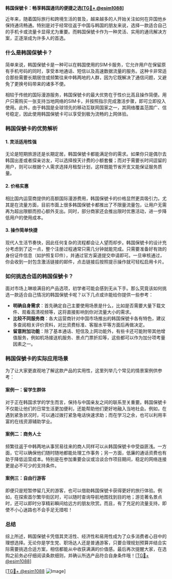 **韩国保號卡：畅享韩国通讯的便捷之选[[TG💪+ @esim1088](https://t.me/s/esim1088)]**

近年来，随着国际旅行和跨境生活的普及，越来越多的人开始关注如何在异国他乡保持通讯畅通。特别是对于经常往返于中国与韩国的朋友来说，选择一款适合自己的手机卡或流量卡显得尤为重要。而韩国保號卡作为一种灵活、实用的通讯解决方案，正逐渐成为许多人的首选。

### **什么是韩国保號卡？**

简单来说，韩国保號卡是一种可以在韩国使用的SIM卡服务，它允许用户在保留原有手机号码的同时，享受本地通话、短信以及高速数据流量的服务。这种卡非常适合那些需要长期居住或频繁往来中韩两地的人群，因为它既解决了通信问题，又避免了更换号码带来的诸多不便。

相较于传统的国际漫游服务，韩国保號卡的最大优势在于性价比高且操作简便。用户只需购买一张支持当地网络的SIM卡，并按照指示完成激活步骤，即可立即投入使用。此外，由于韩国是全球领先的移动互联网国家之一，其网络覆盖范围广、信号稳定，因此使用韩国保號卡可以享受到极为流畅的上网体验。

### **韩国保號卡的优势解析**

#### **1. 灵活适用性强**
无论是短期旅游还是长期定居，韩国保號卡都能满足你的需求。如果你只是偶尔去韩国出差或者探亲访友，可以选择按天计费的小额套餐；而对于需要长时间逗留的用户，则可以根据个人需求选择月租型计划，这样既能节省开支又能保证服务质量。

#### **2. 价格实惠**
相比国内运营商提供的高额国际漫游费用，韩国保號卡的价格显然更具吸引力。尤其是在流量方面，目前市面上很多韩国保號卡都推出了不限量流量包，让用户无需再为超出限额而担心额外支出。同时，部分商家还会推出限时优惠活动，进一步降低用户的使用成本。

#### **3. 操作简单快捷**
现代人生活节奏快，因此任何复杂的流程都会让人望而却步。韩国保號卡的设计充分考虑到了这一点，整个注册过程通常只需几分钟就能完成。只需要准备好有效的身份证件信息（如护照复印件），并通过官方渠道提交申请即可。一旦审核通过，你会收到一封包含激活链接的邮件，点击链接后按照提示操作就可轻松启用卡片。

### **如何挑选合适的韩国保號卡？**

面对市场上琳琅满目的产品选项，初学者可能会感到无从下手。那么究竟该如何挑选一款适合自己情况的韩国保號卡呢？以下几点或许能给你提供一些参考：

- **明确自身需求**：首先确定自己主要使用场景是什么，比如是否需要大量下载文件、观看高清视频等，这将直接影响到你对流量大小的需求。
- **比较不同服务商**：各大运营商针对中国市场推出的韩国保號卡各有特色，建议多查阅相关评价资料，对比资费标准、客服水平等方面后再做决定。
- **留意附加功能**：除了基本通话、短信及上网功能外，有些卡还可能附带其他增值服务，例如机场接送机服务、景点门票折扣等，这些都可以作为加分项考量因素之一。

### **韩国保號卡的实际应用场景**

为了让大家更直观地了解这款产品的实用性，这里列举几个常见的情景案例供参考：

#### **案例一：留学生群体**
对于正在韩国求学的学生而言，保持与中国亲友之间的联系至关重要。韩国保號卡不仅能让他们的日常生活更加便利，还能帮助他们更好地融入当地社会。例如，在遇到紧急状况时，可以通过拨打紧急电话快速求助；而在学习之余，也可以利用丰富的在线资源辅助学业。

#### **案例二：商务人士**
频繁往返于中韩两地从事贸易往来的商人同样可以从韩国保號卡中受益匪浅。一方面，它可以确保他们随时随地都能处理工作事务；另一方面，低廉的通话资费也有助于降低运营成本。特别是在参加重要会议或洽谈合作项目期间，稳定的网络连接更是必不可少的支持条件。

#### **案例三：自由行游客**
即便只是短暂停留几天的游客，也可以借助韩国保號卡获得更好的旅行体验。例如，在探索首尔繁华街区时，可以随时查询导航地图找到目的地；游览著名景点时，还可以即时分享精彩瞬间给远方的朋友欣赏。而且，有了充足的流量支持，即使不小心迷路也不会手足无措啦！

### **总结**

综上所述，韩国保號卡凭借其灵活性、经济性和易用性成为了众多消费者心目中的理想选择。无论你是学生党、职场达人还是普通游客，只要合理规划预算并结合实际需要挑选合适方案，相信都能从中收获满满的价值感。最后再次提醒大家，在选购之前务必仔细阅读条款细则，并确认所选产品符合自身条件哦！[[TG💪+ @esim1088](https://t.me/s/esim1088)]

[[TG💪+ @esim1088](https://t.me/s/esim1088) ![Image](https://i.postimg.cc/4NQfJmqS/Snipaste-2025-05-13-00-14-12.png)]